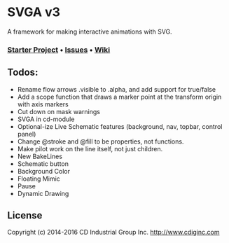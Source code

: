 # SVGA v3

A framework for making interactive animations with SVG.

### [Starter Project](https://github.com/cdig/svg-activity-starter) • [Issues](https://github.com/cdig/svga/issues) • [Wiki](https://github.com/cdig/svga/wiki)

## Todos:

* Rename flow arrows .visible to .alpha, and add support for true/false
* Add a scope function that draws a marker point at the transform origin with axis markers
* Cut down on mask warnings
* SVGA in cd-module
* Optional-ize Live Schematic features (background, nav, topbar, control panel)
* Change @stroke and @fill to be properties, not functions.
* Make pilot work on the line itself, not just children.
* New BakeLines
* Schematic button
* Background Color
* Floating Mimic
* Pause
* Dynamic Drawing

## License
Copyright (c) 2014-2016 CD Industrial Group Inc. http://www.cdiginc.com
